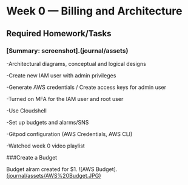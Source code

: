 # Week 0 — Billing and Architecture

## Required Homework/Tasks

### [Summary: screenshot].(journal/assets)

-Architectural diagrams, conceptual and logical designs

-Create new IAM user with admin privileges

-Generate AWS credentials / Create access keys for admin user

-Turned on MFA for the IAM user and root user

-Use Cloudshell

-Set up budgets and alarms/SNS

-Gitpod configuration (AWS Credentials, AWS CLI)

-Watched week 0 video playlist

###Create a Budget

Budget alram created for $1. 
![AWS Budget].[(journal/assets/AWS%20Budget.JPG) ](https://github.com/yujuen-1/aws-bootcamp-cruddur-2023/blob/main/journal/assets/AWS%20Budget.JPG)

